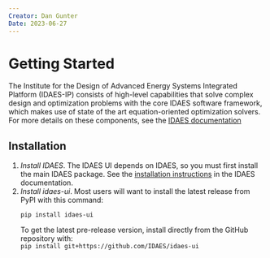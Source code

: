 ```yaml
---
Creator: Dan Gunter
Date: 2023-06-27
---
```

# Getting Started

The Institute for the Design of Advanced Energy Systems Integrated Platform (IDAES-IP) consists of high-level capabilities that solve complex design and optimization problems with the core IDAES software framework, which makes use of state of the art equation-oriented optimization  solvers. For more details on these components, see the
<a href="https://idaes-pse.readthedocs.io/en/stable/" target="_blank">IDAES documentation</a>

## Installation

1. *Install IDAES*. The IDAES UI depends on IDAES, so you must first install the main IDAES package. See the <a href="https://idaes-pse.readthedocs.io/en/stable/tutorials/getting_started/index.html" target="_blank">installation instructions</a> in the IDAES documentation.
2. *Install idaes-ui*. Most users will want to install the latest release from PyPI with this command:
    ```shell
   pip install idaes-ui
   ```
    To get the latest pre-release version, install directly from the GitHub repository with:  
  `pip install git+https://github.com/IDAES/idaes-ui`

